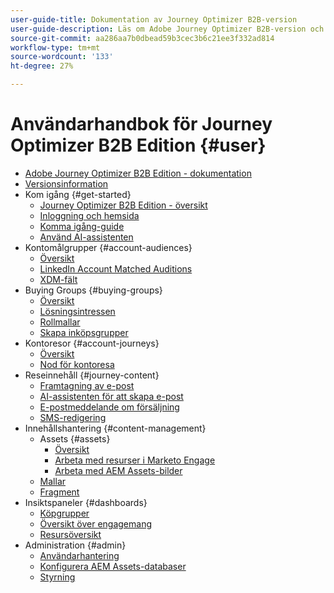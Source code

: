 ```yaml
---
user-guide-title: Dokumentation av Journey Optimizer B2B-version
user-guide-description: Läs om Adobe Journey Optimizer B2B-version och hur du kan använda det för att hantera konton och inköpsgrupper med hjälp av inbyggd generativ AI och branschledande automatisering.
source-git-commit: aa286aa7b0dbead59b3cec3b6c21ee3f332ad814
workflow-type: tm+mt
source-wordcount: '133'
ht-degree: 27%

---
```



# Användarhandbok för Journey Optimizer B2B Edition {#user}

+ [Adobe Journey Optimizer B2B Edition - dokumentation](guide-overview.md)
+ [Versionsinformation](./release-notes/release-notes.md)
+ Kom igång {#get-started}
   + [Journey Optimizer B2B Edition - översikt](about-journey-optimizer-b2b-edition.md)
   + [Inloggning och hemsida](home-page.md)
   + [Komma igång-guide](./start/get-started.md)
   + [Använd AI-assistenten](./start/ai-assistant.md)
+ Kontomålgrupper {#account-audiences}
   + [Översikt](./audiences/account-audience-overview.md)
   + [LinkedIn Account Matched Auditions](./data/linkedin-account-matched-audiences.md)
   + [XDM-fält](./data/field-mapping.md)
+ Buying Groups {#buying-groups}
   + [Översikt](./buying-groups/buying-groups-overview.md)
   + [Lösningsintressen](./buying-groups/solution-interests.md)
   + [Rollmallar](./buying-groups/buying-groups-role-templates.md)
   + [Skapa inköpsgrupper](./buying-groups/buying-groups-create.md)
+ Kontoresor {#account-journeys}
   + [Översikt](./journeys/journey-overview.md)
   + [Nod för kontoresa](./journeys/journey-nodes.md)
+ Reseinnehåll {#journey-content}
   + [Framtagning av e-post](./content/email-authoring.md)
   + [AI-assistenten för att skapa e-post](./content/ai-assistant-emails.md)
   + [E-postmeddelande om försäljning](./content/sales-alert-email.md)
   + [SMS-redigering](./content/sms-authoring.md)
+ Innehållshantering {#content-management}
   + Assets {#assets}
      + [Översikt](./content/assets-overview.md)
      + [Arbeta med resurser i Marketo Engage](./content/marketo-engage-design-studio.md)
      + [Arbeta med AEM Assets-bilder](./content/aem-assets.md)
   + [Mallar](./content/email-templates.md)
   + [Fragment](./content/fragments.md)
+ Insiktspaneler {#dashboards}
   + [Köpgrupper](./dashboards/buying-groups-dashboard.md)
   + [Översikt över engagemang](./dashboards/engagement-dashboard.md)
   + [Resursöversikt](./dashboards/journeys-dashboard.md)
+ Administration {#admin}
   + [Användarhantering](./admin/user-management.md)
   + [Konfigurera AEM Assets-databaser](./admin/configure-aem-repositories.md)
   + [Styrning](./admin/governance.md)

